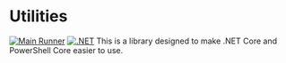 ﻿# Utilities
[![Main Runner](https://github.com/ChessGeekBoy/Utilities/actions/workflows/main.yml/badge.svg)](https://github.com/ChessGeekBoy/Utilities/actions/workflows/main.yml)
[![.NET](https://github.com/ChessGeekBoy/Utilities/actions/workflows/dotnet.yml/badge.svg)](https://github.com/ChessGeekBoy/Utilities/actions/workflows/dotnet.yml)
This is a library designed to make .NET Core and PowerShell Core easier to use.
